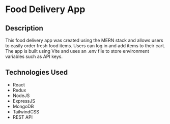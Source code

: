 # Food Delivery App

## Description

This food delivery app was created using the MERN stack and allows users to easily order fresh food items. Users can log in and add items to their cart. The app is built using Vite and uses an .env file to store environment variables such as API keys.



## Technologies Used

- React
- Redux
- NodeJS
- ExpressJS
- MongoDB
- TailwindCSS
- REST API
